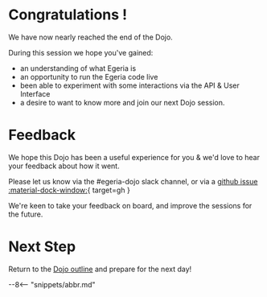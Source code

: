 <!-- SPDX-License-Identifier: CC-BY-4.0 -->
<!-- Copyright Contributors to the ODPi Egeria project 2022. -->

# Congratulations !

We have now nearly reached the end of the Dojo.

During this session we hope you've gained:

 - an understanding of what Egeria is
 - an opportunity to run the Egeria code live
 - been able to experiment with some interactions via the API & User Interface
 - a desire to want to know more and join our next Dojo session.

# Feedback

We hope this Dojo has been a useful experience for you & we'd love to hear your feedback about how it went.

Please let us know via the #egeria-dojo slack channel, or via a [github issue :material-dock-window:](https://github.com/odpi/egeria-docs/issues){ target=gh }

We're keen to take your feedback on board, and improve the sessions for the future.

# Next Step

Return to the [Dojo outline](/education/egeria-dojo/) and prepare for the next day!

--8<-- "snippets/abbr.md"